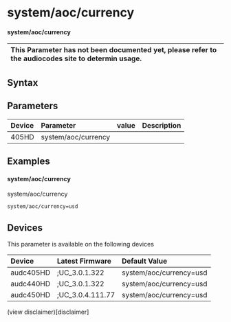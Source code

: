 ﻿---
description: system/aoc/currency
search: false
---

# system/aoc/currency

#### system/aoc/currency


| This Parameter has not been documented yet, please refer to the audiocodes site to determin usage.  | 
| :--- |

## Syntax

## Parameters
|Device|Parameter|value|Description|
|:---|:---|:---|:---|
| 405HD | system/aoc/currency |  |  |

## Examples
#### system/aoc/currency

system/aoc/currency

```
system/aoc/currency=usd
```

## Devices
This parameter is available on the following devices

| Device | Latest Firmware | Default Value |
|:---|:---|:---|
| audc405HD | ;UC_3.0.1.322 | system/aoc/currency=usd 
| audc440HD | ;UC_3.0.1.322 | system/aoc/currency=usd 
| audc450HD | ;UC_3.0.4.111.77 | system/aoc/currency=usd 

(view disclaimer)[disclaimer]
